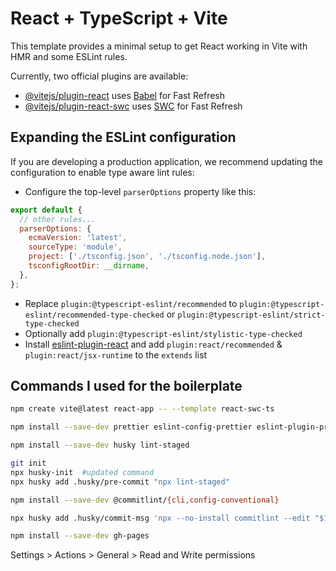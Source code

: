 # React + TypeScript + Vite

This template provides a minimal setup to get React working in Vite with HMR and some ESLint rules.

Currently, two official plugins are available:

- [@vitejs/plugin-react](https://github.com/vitejs/vite-plugin-react/blob/main/packages/plugin-react/README.md) uses [Babel](https://babeljs.io/) for Fast Refresh
- [@vitejs/plugin-react-swc](https://github.com/vitejs/vite-plugin-react-swc) uses [SWC](https://swc.rs/) for Fast Refresh

## Expanding the ESLint configuration

If you are developing a production application, we recommend updating the configuration to enable type aware lint rules:

- Configure the top-level `parserOptions` property like this:

```js
export default {
  // other rules...
  parserOptions: {
    ecmaVersion: 'latest',
    sourceType: 'module',
    project: ['./tsconfig.json', './tsconfig.node.json'],
    tsconfigRootDir: __dirname,
  },
};
```

- Replace `plugin:@typescript-eslint/recommended` to `plugin:@typescript-eslint/recommended-type-checked` or `plugin:@typescript-eslint/strict-type-checked`
- Optionally add `plugin:@typescript-eslint/stylistic-type-checked`
- Install [eslint-plugin-react](https://github.com/jsx-eslint/eslint-plugin-react) and add `plugin:react/recommended` & `plugin:react/jsx-runtime` to the `extends` list

## Commands I used for the boilerplate
```bash
npm create vite@latest react-app -- --template react-swc-ts

npm install --save-dev prettier eslint-config-prettier eslint-plugin-prettier eslint-plugin-react@latest

npm install --save-dev husky lint-staged

git init
npx husky-init  #updated command
npx husky add .husky/pre-commit "npx lint-staged"

npm install --save-dev @commitlint/{cli,config-conventional}

npx husky add .husky/commit-msg 'npx --no-install commitlint --edit "$1"'  #Now create commitlint.config.cjs

npm install --save-dev gh-pages
```

Settings > Actions > General > Read and Write permissions
